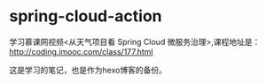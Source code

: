 # spring-cloud-action

学习慕课网视频<从天气项目看 Spring Cloud 微服务治理>,课程地址是：http://coding.imooc.com/class/177.html

这是学习的笔记，也是作为hexo博客的备份。
